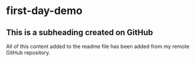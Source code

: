 # first-day-demo

## This is a subheading created on GitHub

All of this content added to the readme file has been added from my remote GitHub repository.
